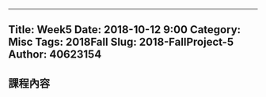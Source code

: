 ---
Title: Week5
Date: 2018-10-12 9:00
Category: Misc
Tags: 2018Fall
Slug: 2018-FallProject-5
Author: 40623154
----



<!-- PELICAN_END_SUMMARY -->

課程內容
----
